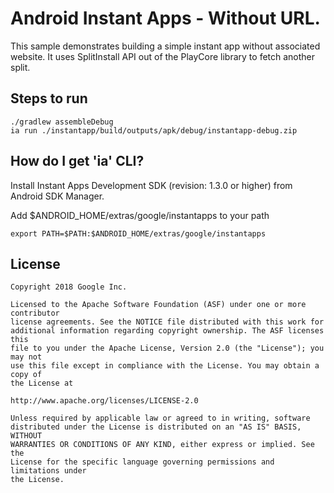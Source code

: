 # Android Instant Apps - Without URL.

This sample demonstrates building a simple instant app without associated website. It uses SplitInstall API out of the PlayCore library to fetch another split.


## Steps to run
```shell
./gradlew assembleDebug
ia run ./instantapp/build/outputs/apk/debug/instantapp-debug.zip
```

## How do I get 'ia' CLI?
Install Instant Apps Development SDK (revision: 1.3.0 or higher) from Android SDK Manager.

Add $ANDROID_HOME/extras/google/instantapps to your path
```shell
export PATH=$PATH:$ANDROID_HOME/extras/google/instantapps
```


## License

```
Copyright 2018 Google Inc.

Licensed to the Apache Software Foundation (ASF) under one or more contributor
license agreements. See the NOTICE file distributed with this work for
additional information regarding copyright ownership. The ASF licenses this
file to you under the Apache License, Version 2.0 (the "License"); you may not
use this file except in compliance with the License. You may obtain a copy of
the License at

http://www.apache.org/licenses/LICENSE-2.0

Unless required by applicable law or agreed to in writing, software
distributed under the License is distributed on an "AS IS" BASIS, WITHOUT
WARRANTIES OR CONDITIONS OF ANY KIND, either express or implied. See the
License for the specific language governing permissions and limitations under
the License.
```
